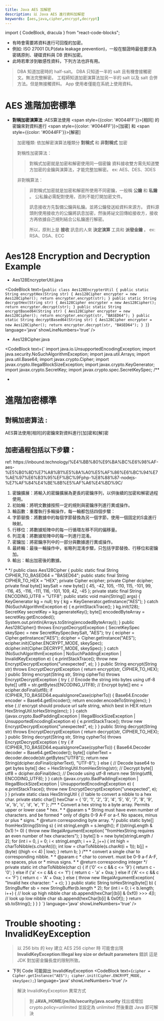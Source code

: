```yaml
---
title: Java AES 加解密
description: 以 Java AES 進行資料加解密
keywords: [aes,java,cipher,encrypt,decrypt]
---
```

import { CodeBlock, dracula  } from "react-code-blocks";

* 有時會需要將資料進行可回復的加密。
* 例如: ISO 27001 DLP(data leakage prevention)，一般在驗證時最低要求為密碼原則、硬碟資料與 DB 資料加密。
* 此時若牽涉到敏感性資料，下列方法也許有用。

> DBA 知道加密時的 half-salt。 DBA 只知道一半的 salt 且有機會接觸密文。無法完整解密。
> 工程師知道加密演算法加另一半的 salt 以及 salt 合併方法。但是無接觸資料。
> App 使用者僅能在系統上使用資料。


# AES 進階加密標準

* __對稱加密演算法__ :AES算法使用 <span style={{color: '#0044FF'}}>[相同]</span> 的密鑰來對資料進行 <span style={{color: '#0044FF'}}>[加密]</span> 和 <span style={{color: '#0044FF'}}>[解密]</span>

> 加密種類: 依加解密演算法種類分 __對稱式__ 和 __非對稱式__ 加密
>    
> 對稱性加密算法：
>> 對稱式加密就是加密和解密使用同一個密鑰
>> 資料接收雙方需先知道雙方加密的金鑰與演算法，才能完整加解密。 
>> ex: AES、DES、3DES
> 
> 非對稱算法：
>> 非對稱式加密就是加密和解密所使用不同密鑰，一般稱 __公鑰__ 和 __私鑰__ 。
>> 公私鑰必需配對使用，否則不能打開加密文件。
>> 
>> 訊息接收方先製備公鑰與私鑰。並將公鑰發送給資料來源方。
>> 資料源頭則使用接收方的公鑰將訊息加密，然後將祕文回傳給接收方，接收方再依據自己規則結合公私鑰進行解密。
>> 
>> 所以，原則上是 __接收__ 訊息的人來 __決定演算__ 工具和 __派發金鑰__ 。
>> ex: RSA、DSA、ECC


# Aes128 Encryption and Decryption Example

* Aes128EncrypterUtil.java

<CodeBlock text={`
    public class Aes128EncrypterUtil {
        public static String encryptHex(String str) {
            Aes128Cipher encrypter = new Aes128Cipher();
            return encrypter.encrypt(str);
        }
        public static String decryptHex(String str) {
            Aes128Cipher encrypter = new Aes128Cipher();
            return encrypter.decrypt(str);
        }
        public static String encryptBased64(String str) {
            Aes128Cipher encrypter = new Aes128Cipher();
            return encrypter.encrypt(str, "BASED64");
        }
        public static String decryptBased64(String str) {
            Aes128Cipher encrypter = new Aes128Cipher();
            return encrypter.decrypt(str, "BASED64");
        }
    }
    `}
      language='java'
      showLineNumbers='true'
      /> 


* Aes128Cipher.java

<CodeBlock text={`
import java.io.UnsupportedEncodingException;
import java.security.NoSuchAlgorithmException;
import java.util.Arrays;
import java.util.Base64;
import javax.crypto.Cipher;
import javax.crypto.IllegalBlockSizeException;
import javax.crypto.KeyGenerator;
import javax.crypto.SecretKey;
import javax.crypto.spec.SecretKeySpec;
/**
 * <pre>
<h1>進階加密標準</h1>
<h2>對稱加密算法 :</h2> 
AES算法使用[相同]的密鑰來對資料進行[加]密和[解]密
<h2>加密過程包括以下步驟：</h2>
 ref: https://inbound.technology/%E4%BB%80%E9%BA%BC%E6%98%AF-aes-%E5%B0%8D%E7%A8%B1%E5%8A%A0%E5%AF%86%E6%BC%94%E7%AE%97%E6%B3%95%EF%BC%9Fphp-%E8%88%87-nodejs-%E7%AF%84%E4%BE%8B%E5%AF%A6%E4%BD%9C/
<ol>
<li>密鑰擴展：將輸入的密鑰擴展為更長的密鑰序列，以供後續的加密和解密過程使用。</li>
<li>初始輪：將明文數據按照一定的規則與密鑰序列進行異或操作。</li>
<li>輪函數：重覆執行多輪操作，每一輪都包括四個步驟：</li>
<li>字節替換：將數據中的每個字節替換為另一個字節，使用一個固定的S盒進行映射。</li>
    <li>行移位：將數據矩陣中的每一行循環左移不同的偏移量。</li>
    <li>列混淆：將數據矩陣中的每一列進行混淆。</li>
    <li>密鑰加：將密鑰序列中的一部分與數據進行異或操作。</li>
<li>最終輪：最後一輪操作中，省略列混淆步驟，只包括字節替換、行移位和密鑰加。</li>
<li>輸出：輸出加密後的數據。</li>
</ol>
 * </pre>
 */
public class Aes128Cipher {
    public static final String CIPHER_TO_BASED64 = "BASED64";
    public static final String CIPHER_TO_HEX = "HEX";
    private Cipher ecipher;
    private Cipher dcipher;
    private final byte[] keySalt = new byte[] { 45, -42, 105, -110, 115, -101,
            99, -116, 45, -116, -111, 116, -101, 109, 42, -45 };
    private static final String ENCODING_UTF8 = "UTF8";
    public static void main(String[] args) {
        KeyGenerator kg = null;
        try {
            kg = KeyGenerator.getInstance("AES");
        } catch (NoSuchAlgorithmException e) {
            e.printStackTrace();
        }
        kg.init(128);
        SecretKey secretKey = kg.generateKey();
        byte[] encodedByteArray = secretKey.getEncoded();
        System.out.println(Arrays.toString(encodedByteArray));
    }
    public Aes128Cipher() throws EncryptDecryptException {
        SecretKeySpec skeySpec = new SecretKeySpec(keySalt, "AES");
        try {
            ecipher = Cipher.getInstance("AES");
            dcipher = Cipher.getInstance("AES");
            ecipher.init(Cipher.ENCRYPT_MODE, skeySpec);
            dcipher.init(Cipher.DECRYPT_MODE, skeySpec);
        } catch (NoSuchAlgorithmException | NoSuchPaddingException
                | InvalidKeyException e) {
            e.printStackTrace();
            throw new EncryptDecryptException("unexpected", e);
        }
    }
    public String encrypt(String str) throws EncryptDecryptException {
        return encrypt(str, CIPHER_TO_HEX);
    }
    public String encrypt(String str, String cipherTo)
            throws EncryptDecryptException {
        try {
            // Encode the string into bytes using utf-8
            byte[] utf8 = str.getBytes(ENCODING_UTF8);
            // Encrypt
            byte[] enc = ecipher.doFinal(utf8);
            if (CIPHER_TO_BASED64.equalsIgnoreCase(cipherTo)) {
                Base64.Encoder encoder = Base64.getEncoder();
                return encoder.encodeToString(enc);
            } else {
                // encrypt should produce url safe string, which best in HEX
                return HexStringUtil.toHexString(enc);
            }
        } catch (javax.crypto.BadPaddingException | IllegalBlockSizeException
                | UnsupportedEncodingException e) {
            e.printStackTrace();
            throw new EncryptDecryptException("unexpected", e);
        }
    }
    public String decrypt(String str) throws EncryptDecryptException {
        return decrypt(str, CIPHER_TO_HEX);
    }
    public String decrypt(String str, String cypherTo)
            throws EncryptDecryptException {
        try {
            if (CIPHER_TO_BASED64.equalsIgnoreCase(cypherTo)) {
                Base64.Decoder decoder = Base64.getDecoder();
                byte[] cipherText = decoder.decode(str.getBytes("UTF8"));
                return new String(dcipher.doFinal(cipherText), "UTF-8");
            } else {
                // Decode base64 to get bytes
                byte[] dec = HexStringUtil.fromHexString(str);
                // Decrypt
                byte[] utf8 = dcipher.doFinal(dec);
                // Decode using utf-8
                return new String(utf8, ENCODING_UTF8);
            }
        } catch (javax.crypto.BadPaddingException | IllegalBlockSizeException
                | UnsupportedEncodingException e) {
            e.printStackTrace();
            throw new EncryptDecryptException("unexpected", e);
        }
    }
    private static class HexStringUtil {
        // table to convert a nibble to a hex char.
        private static char[] hexChar = { '0', '1', '2', '3', '4', '5', '6',
                '7', '8', '9', 'a', 'b', 'c', 'd', 'e', 'f' };
       /**
         * Convert a hex string to a byte array. Permits upper or lower case
         * hex.
         * 
         * @param s
         *            String must have even number of characters. and be formed
         *            only of digits 0-9 A-F or a-f. No spaces, minus or plus
         *            signs.
         * @return corresponding byte array.
         */
        public static byte[] fromHexString(String s) {
            int stringLength = s.length();
            if ((stringLength & 0x1) != 0) {
                throw new IllegalArgumentException(
                        "fromHexString requires an even number of hex characters");
            }
            byte[] b = new byte[stringLength / 2];
            for (int i = 0, j = 0; i < stringLength; i += 2, j++) {
                int high = charToNibble(s.charAt(i));
                int low = charToNibble(s.charAt(i + 1));
                b[j] = (byte) ((high << 4) | low);
            }
            return b;
        }
        /**
         * convert a single char to corresponding nibble.
         * 
         * @param c
         *            char to convert. must be 0-9 a-f A-F, no spaces, plus or
         *            minus signs.
         * 
         * @return corresponding integer
         */
        private static int charToNibble(char c) {
            if ('0' <= c && c <= '9') {
                return c - '0';
            } else if ('a' <= c && c <= 'f') {
                return c - 'a' + 0xa;
            } else if ('A' <= c && c <= 'F') {
                return c - 'A' + 0xa;
            } else {
                throw new IllegalArgumentException(
                        "Invalid hex character: " + c);
            }
        }
        public static String toHexString(byte[] b) {
            StringBuffer sb = new StringBuffer(b.length * 2);
            for (int i = 0; i < b.length; i++) {
                // look up high nibble char
                sb.append(hexChar[(b[i] & 0xf0) >>> 4]);
                // look up low nibble char
                sb.append(hexChar[b[i] & 0x0f]);
            }
            return sb.toString();
        }
    }
}
    `}
      language='java'
      showLineNumbers='true'
      /> 



# Trouble shooting : InvalidKeyException
> 以 256 bits 的 key 建立 AES 256 cipher 時
> 可能會出現 __InvalidKeyException:Illegal key size or default parameters__ 錯誤
> 這是 JDK 對加密金鑰長度的限制所致。

* 下列 Code 可能拋出 InvalidKeyException 
<CodeBlock text={`
    cipher = Cipher.getInstance("AES");
    cipher.init(Cipher.ENCRYPT_MODE, skeySpec);
    `}
      language='java'
      showLineNumbers='true'
      /> 
      
> 解決 InvalidKeyException 異常方式
>> 到 __JAVA_HOME/jre/lib/security/java.scurity__
>> 找出或增加 crypto.policy=unlimited 並設定為 unlimited
>> 然後重啟 Java 即可解決